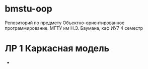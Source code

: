 # bmstu-oop
Репозиторий по предмету Объектно-ориентированное программирование. МГТУ им Н.Э. Баумана, каф ИУ7 4 семестр

# ЛР 1 Каркасная модель
-